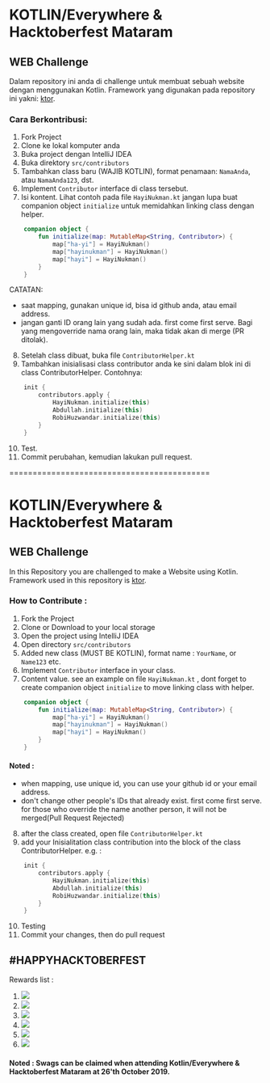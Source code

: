 # KOTLIN/Everywhere & Hacktoberfest Mataram
## WEB Challenge 

Dalam repository ini anda di challenge untuk membuat sebuah website dengan menggunakan Kotlin. Framework yang digunakan pada repository ini yakni: [ktor](http://ktor.io/).

### Cara Berkontribusi:
1. Fork Project
2. Clone ke lokal komputer anda
3. Buka project dengan IntelliJ IDEA
4. Buka direktory `src/contributors`
5. Tambahkan class baru (WAJIB KOTLIN), format penamaan: `NamaAnda`, atau `NamaAnda123`, dst.
6. Implement `Contributor` interface di class tersebut.
7. Isi kontent. Lihat contoh pada file `HayiNukman.kt` jangan lupa buat companion object `initialize` untuk memidahkan linking class dengan helper.

```kotlin
    companion object {
        fun initialize(map: MutableMap<String, Contributor>) {
            map["ha-yi"] = HayiNukman()
            map["hayinukman"] = HayiNukman()
            map["hayi"] = HayiNukman()
        }
    }
``` 
CATATAN: 

- saat mapping, gunakan unique id, bisa id github anda, atau email address.
- jangan ganti ID orang lain yang sudah ada. first come first serve. Bagi yang mengoverride nama orang lain, maka tidak akan di merge (PR ditolak).


8. Setelah class dibuat, buka file `ContributorHelper.kt`
9. Tambahkan inisialisasi class contributor anda ke sini dalam blok ini di class ContributorHelper. Contohnya:
```kotlin
    init {
        contributors.apply {
            HayiNukman.initialize(this)
            Abdullah.initialize(this)
            RobiHuzwandar.initialize(this)
        }
    }
```
10. Test.
11. Commit perubahan, kemudian lakukan pull request. 

===========================================

# KOTLIN/Everywhere & Hacktoberfest Mataram
## WEB Challenge 

In this Repository you are challenged to make a Website using Kotlin. Framework used in this repository is [ktor](http://ktor.io/).

### How to Contribute :
1. Fork the Project
2. Clone or Download to your local storage
3. Open the project using IntelliJ IDEA
4. Open directory `src/contributors`
5. Added new class (MUST BE KOTLIN), format name : `YourName`, or `Name123` etc.
6. Implement `Contributor` interface in your class.
7. Content value. see an example on file `HayiNukman.kt` , dont forget to create companion object `initialize` to move linking class with helper.

```kotlin
    companion object {
        fun initialize(map: MutableMap<String, Contributor>) {
            map["ha-yi"] = HayiNukman()
            map["hayinukman"] = HayiNukman()
            map["hayi"] = HayiNukman()
        }
    }
``` 
#### Noted : 
- when mapping, use unique id, you can use your github id or your email address.
- don't change other people's IDs that already exist. first come first serve. for those who override the name another person, it will not be merged(Pull Request Rejected)

8. after the class created, open file `ContributorHelper.kt`
9. add your Inisialitation class contribution into the block of the class ContributorHelper. e.g. :

```kotlin
    init {
        contributors.apply {
            HayiNukman.initialize(this)
            Abdullah.initialize(this)
            RobiHuzwandar.initialize(this)
        }
    }
```

10. Testing
11. Commit your changes, then do pull request 

## #HAPPYHACKTOBERFEST

Rewards list :
1. <img src="images/1.jpg"/>

2. <img src="images/2.jpg"/>

3. <img src="images/3.jpg"/>

4. <img src="images/4.jpg"/>

5. <img src="images/5.jpg"/>

6. <img src="images/6.jpg"/>

#### Noted : Swags can be claimed when attending Kotlin/Everywhere & Hacktoberfest Mataram at 26'th October 2019.

